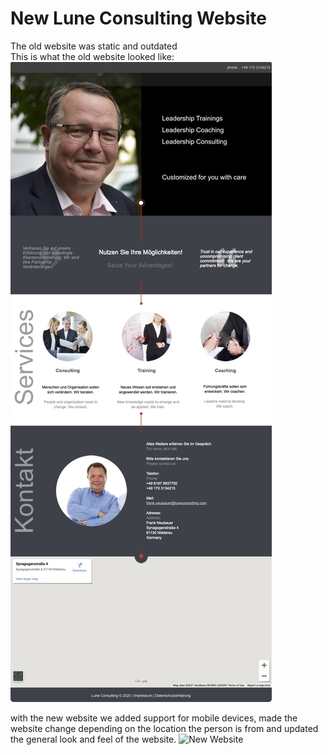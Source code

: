 # New Lune Consulting Website

The old website was static and outdated<br>
This is what the old website looked like:
![Old Website](img/website_old.jpg)

with the new website we added support for mobile devices, made the website change depending on the location the person is from and updated the general look and feel of the website.
![New Website](img/website_new.jpg)
